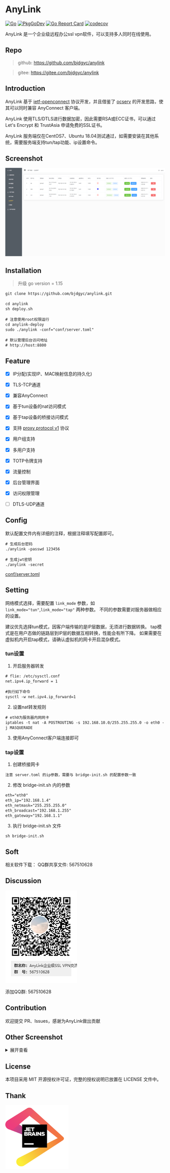 # AnyLink

[![Go](https://github.com/bjdgyc/anylink/workflows/Go/badge.svg?branch=master)](https://github.com/bjdgyc/anylink/actions)
[![PkgGoDev](https://pkg.go.dev/badge/github.com/bjdgyc/anylink)](https://pkg.go.dev/github.com/bjdgyc/anylink)
[![Go Report Card](https://goreportcard.com/badge/github.com/bjdgyc/anylink)](https://goreportcard.com/report/github.com/bjdgyc/anylink)
[![codecov](https://codecov.io/gh/bjdgyc/anylink/branch/master/graph/badge.svg?token=JTFLIIIBQ0)](https://codecov.io/gh/bjdgyc/anylink)

AnyLink 是一个企业级远程办公ssl vpn软件，可以支持多人同时在线使用。

## Repo

> github: https://github.com/bjdgyc/anylink

> gitee: https://gitee.com/bjdgyc/anylink

## Introduction

AnyLink 基于 [ietf-openconnect](https://tools.ietf.org/html/draft-mavrogiannopoulos-openconnect-02)
协议开发，并且借鉴了 [ocserv](http://ocserv.gitlab.io/www/index.html) 的开发思路，使其可以同时兼容 AnyConnect 客户端。

AnyLink 使用TLS/DTLS进行数据加密，因此需要RSA或ECC证书，可以通过 Let's Encrypt 和 TrustAsia 申请免费的SSL证书。

AnyLink 服务端仅在CentOS7、Ubuntu 18.04测试通过，如需要安装在其他系统，需要服务端支持tun/tap功能、ip设置命令。

## Screenshot

![online](screenshot/online.jpg)

## Installation

> 升级 go version = 1.15

```shell
git clone https://github.com/bjdgyc/anylink.git

cd anylink
sh deploy.sh

# 注意使用root权限运行
cd anylink-deploy
sudo ./anylink -conf="conf/server.toml"

# 默认管理后台访问地址
# http://host:8800
```

## Feature

- [x] IP分配(实现IP、MAC映射信息的持久化)
- [x] TLS-TCP通道
- [x] 兼容AnyConnect
- [x] 基于tun设备的nat访问模式
- [x] 基于tap设备的桥接访问模式
- [x] 支持 [proxy protocol v1](http://www.haproxy.org/download/2.2/doc/proxy-protocol.txt) 协议
- [x] 用户组支持
- [x] 多用户支持
- [x] TOTP令牌支持
- [x] 流量控制
- [x] 后台管理界面
- [x] 访问权限管理

- [ ] DTLS-UDP通道

## Config

默认配置文件内有详细的注释，根据注释填写配置即可。

```shell
# 生成后台密码
./anylink -passwd 123456

# 生成jwt密钥
./anylink -secret
```

[conf/server.toml](https://github.com/bjdgyc/anylink/blob/master/conf/server.toml)

## Setting

网络模式选择，需要配置 `link_mode` 参数，如 `link_mode="tun"`,`link_mode="tap"` 两种参数。 不同的参数需要对服务器做相应的设置。

建议优先选择tun模式，因客户端传输的是IP层数据，无须进行数据转换。 tap模式是在用户态做的链路层到IP层的数据互相转换，性能会有所下降。 如果需要在虚拟机内开启tap模式，请确认虚拟机的网卡开启混杂模式。

### tun设置

1. 开启服务器转发

 ```shell
 # flie: /etc/sysctl.conf
 net.ipv4.ip_forward = 1

 #执行如下命令
 sysctl -w net.ipv4.ip_forward=1
 ```

2. 设置nat转发规则

```shell
# eth0为服务器内网网卡
iptables -t nat -A POSTROUTING -s 192.168.10.0/255.255.255.0 -o eth0 -j MASQUERADE
```

3. 使用AnyConnect客户端连接即可

### tap设置

1. 创建桥接网卡

```
注意 server.toml 的ip参数，需要与 bridge-init.sh 的配置参数一致
```

2. 修改 bridge-init.sh 内的参数

```
eth="eth0"
eth_ip="192.168.1.4"
eth_netmask="255.255.255.0"
eth_broadcast="192.168.1.255"
eth_gateway="192.168.1.1"
```

3. 执行 bridge-init.sh 文件

```
sh bridge-init.sh
```

## Soft

相关软件下载： QQ群共享文件: 567510628

## Discussion

![qq.png](screenshot/qq.png)

添加QQ群: 567510628

## Contribution

欢迎提交 PR、Issues，感谢为AnyLink做出贡献

## Other Screenshot

<details>
<summary>展开查看</summary>

![system.jpg](screenshot/system.jpg)
![setting.jpg](screenshot/setting.jpg)
![users.jpg](screenshot/users.jpg)
![ip_map.jpg](screenshot/ip_map.jpg)
![group.jpg](screenshot/group.jpg)

</details>

## License

本项目采用 MIT 开源授权许可证，完整的授权说明已放置在 LICENSE 文件中。

## Thank

<a href="https://www.jetbrains.com">
    <img src="screenshot/jetbrains.png" width="200" height="200" alt="jetbrains.png" />
</a>




